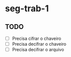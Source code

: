 # seg-trab-1

## TODO

- [ ] Precisa cifrar o chaveiro
- [ ] Precisa decifrar o chaveiro
- [ ] Precisa decifrar o arquivo
